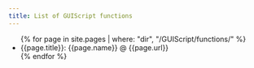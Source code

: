 ```yaml
---
title: List of GUIScript functions
---
```


<ul>
{% for page in site.pages | where: "dir", "/GUIScript/functions/" %}
  <li>{{page.title}}: {{page.name}} @ {{page.url}}</li>
{% endfor %}
</ul>
